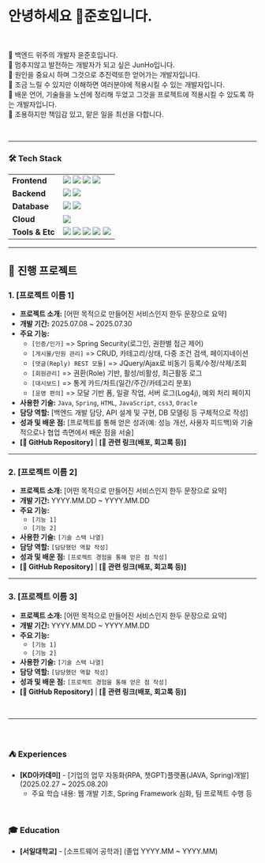 
<h1>안녕하세요 🤗준호입니다.</h1>
<br>

📁 백엔드 위주의 개발자 윤준호입니다.<br>
📁 멈추지않고 발전하는 개발자가 되고 싶은 JunHo입니다. <br>
📁 원인을 중요시 하며 그것으로 추진력또한 얻어가는 개발자입니다.<br>
📁 조금 느릴 수 있지만 이해하면 여러분야에 적용시킬 수 있는 개발자입니다. <br>
📁 배운 언어, 기술들을 노션에 정리해 두었고 그것을 프로젝트에 적용시킬 수 있도록 하는 개발자입니다. <br>
📁 조용하지만 책임감 있고, 맡은 일을 최선을 다합니다. 

<br>

<hr>

### 🛠️ Tech Stack
|                      |                                                                                                                                                                                                                                                                                                                                                                                                                           |
| :------------------- | :------------------------------------------------------------------------------------------------------------------------------------------------------------------------------------------------------------------------------------------------------------------------------------------------------------------------------------------------------------------------------------------------------------------------ |
| **Frontend**         | <img src="https://img.shields.io/badge/HTML5-E34F26?style=flat-square&logo=html5&logoColor=white"/> <img src="https://img.shields.io/badge/CSS3-1572B6?style=flat-square&logo=css3&logoColor=white"/> <img src="https://img.shields.io/badge/JavaScript-F7DF1E?style=flat-square&logo=javascript&logoColor=black"/> <img src="https://img.shields.io/badge/React-61DAFB?style=flat-square&logo=react&logoColor=black"/> |
| **Backend**          | <img src="https://img.shields.io/badge/Java-007396?style=flat-square&logo=java&logoColor=white"/> <img src="https://img.shields.io/badge/Spring-6DB33F?style=flat-square&logo=spring&logoColor=white"/>                                                                                                                                                                                                                      |
| **Database**         | <img src="https://img.shields.io/badge/Oracle-F80000?style=flat-square&logo=oracle&logoColor=white"/> <img src="https://img.shields.io/badge/MySQL-4479A1?style=flat-square&logo=mysql&logoColor=white"/>                                                                                                                                                                                                                         |
| **Cloud**            | <img src="https://img.shields.io/badge/AWS-232F3E?style=flat-square&logo=amazon-aws&logoColor=white"/>                                                                                                                                                                                                                                                                                                                        |
| **Tools & Etc**      | <img src="https://img.shields.io/badge/Git-F05032?style=flat-square&logo=git&logoColor=white"/> <img src="https://img.shields.io/badge/GitHub-181717?style=flat-square&logo=github&logoColor=white"/> <img src="https://img.shields.io/badge/Eclipse IDE-2C2255?style=flat-square&logo=eclipseide&logoColor=white"/> <img src="https://img.shields.io/badge/Notion-000000?style=flat-square&logo=notion&logoColor=white"/> <img src="https://img.shields.io/badge/Figma-F24E1E?style=flat-square&logo=figma&logoColor=white"/> |

<hr/>

## 🚀 진행 프로젝트

### 1. [프로젝트 이름 1]
- **프로젝트 소개:** [어떤 목적으로 만들어진 서비스인지 한두 문장으로 요약]
- **개발 기간:** 2025.07.08 ~ 2025.07.30
- **주요 기능:**
  - `[인증/인가]` => Spring Security(로그인, 권한별 접근 제어)
  - `[게시물/민원 관리]` => CRUD, 카테고리/상태, 다중 조건 검색, 페이지네이션
  - `[댓글(Reply) REST 모듈]` => JQuery/Ajax로 비동기 등록/수정/삭제/조회
  - `[회원관리]` => 권환(Role) 기반, 활성/비활성, 최근활동 로그
  - `[대시보드]` => 통게 카드/차트(일간/주간/카테고리 분포)
  - `[운영 편의]` => 모달 기반 폼, 일괄 작업, 서버 로그(Log4j), 예외 처리 페이지
- **사용한 기술:** `Java`, `Spring`, `HTML`, `JavaScript`, `css3`, `Oracle` 
- **담당 역할:** [백엔드 개발 담당, API 설계 및 구현, DB 모델링 등 구체적으로 작성]
- **성과 및 배운 점:** [프로젝트를 통해 얻은 성과(예: 성능 개선, 사용자 피드백)와 기술적으로나 협업 측면에서 배운 점을 서술]
- **[🔗 GitHub Repository]** | **[🔗 관련 링크(배포, 회고록 등)]**

---

### 2. [프로젝트 이름 2]
- **프로젝트 소개:** [어떤 목적으로 만들어진 서비스인지 한두 문장으로 요약]
- **개발 기간:** YYYY.MM.DD ~ YYYY.MM.DD
- **주요 기능:**
  - `[기능 1]`
  - `[기능 2]`
- **사용한 기술:** `[기술 스택 나열]`
- **담당 역할:** `[담당했던 역할 작성]`
- **성과 및 배운 점:** `[프로젝트 경험을 통해 얻은 점 작성]`
- **[🔗 GitHub Repository]** | **[🔗 관련 링크(배포, 회고록 등)]**

---

### 3. [프로젝트 이름 3]
- **프로젝트 소개:** [어떤 목적으로 만들어진 서비스인지 한두 문장으로 요약]
- **개발 기간:** YYYY.MM.DD ~ YYYY.MM.DD
- **주요 기능:**
  - `[기능 1]`
  - `[기능 2]`
- **사용한 기술:** `[기술 스택 나열]`
- **담당 역할:** `[담당했던 역할 작성]`
- **성과 및 배운 점:** `[프로젝트 경험을 통해 얻은 점 작성]`
- **[🔗 GitHub Repository]** | **[🔗 관련 링크(배포, 회고록 등)]**

<br/>
<hr/>
<br>


### ⛺ Experiences
- **[KD아카데미]** - [기업의 업무 자동화(RPA, 챗GPT)플랫폼(JAVA, Spring)개발] (2025.02.27 ~ 2025.08.20)
  - 주요 학습 내용: 웹 개발 기초, Spring Framework 심화, 팀 프로젝트 수행 등

<br>

### 🎓 Education
- **[서일대학교]** - [소프트웨어 공학과] (졸업 YYYY.MM ~ YYYY.MM)


    
<br>


